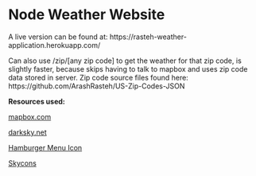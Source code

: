 # Node Weather Website

<p>A live version can be found at: https://rasteh-weather-application.herokuapp.com/</p>

<p>
  Can also use /zip/[any zip code] to get the weather for that zip code, is slightly faster, because skips having to talk to mapbox and uses zip code data stored in server. Zip code source files found here: <br>
  https://github.com/ArashRasteh/US-Zip-Codes-JSON
</p>

<p><strong>Resources used:</strong></p>

<p><a href="https://www.mapbox.com/" target="_blank">mapbox.com</a></p>

<p><a href="https://darksky.net/dev" target="_blank">darksky.net</a></p>

<p><a href="https://www.iconfinder.com/icons/134216/hamburger_lines_menu_icon" target="_blank">Hamburger Menu Icon</a></p>

<p><a href="https://github.com/maxdow/skycons" target="_blank">Skycons</a></p>
